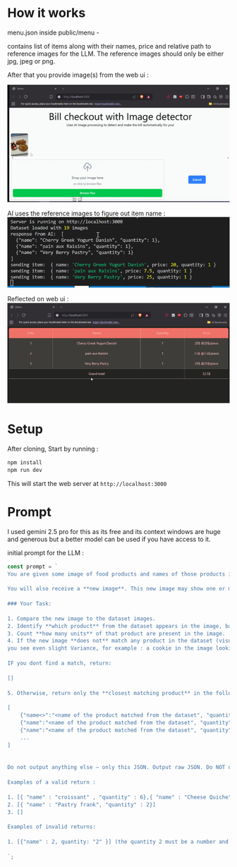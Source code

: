# How it works

menu.json inside public/menu -

contains list of items along with their names, price and relative path to reference images for the LLM.
The reference images should only be either jpg, jpeg or png.

After that you provide image(s) from the web ui :

![index.html](README_img/web_ui.png)

AI uses the reference images to figure out item name :  
![console](README_img/console.png)

Reflected on web ui :
![alt text](README_img/list.png)

# Setup

After cloning, Start by running :

```bash
npm install
npm run dev
```

This will start the web server at `http://localhost:3000`

# Prompt

I used gemini 2.5 pro for this as its free and its context windows are huge and generous but a better model can be used if you have access to it.

initial prompt for the LLM :

```javascript
const prompt = `
You are given some image of food products and names of those products in the next message to each of the images. 

You will also receive a **new image**. This new image may show one or more units of a product from the dataset, or something completely different.

### Your Task:

1. Compare the new image to the dataset images.
2. Identify **which product** from the dataset appears in the image, based on visual similarity.
3. Count **how many units** of that product are present in the image.
4. If the new image **does not** match any product in the dataset (visually too different), or
you see even slight Variance, for example : a cookie in the image looking a little large or different design than the one provided in the dataset, give [], Guessing randomly is worse than guessing nothing

IF you dont find a match, return:

[]

5. Otherwise, return only the **closest matching product** in the following JSON format:

[
    {"name<>":"<name of the product matched from the dataset", "quantity": "<number of items detected>"},
    {"name":"<name of the product matched from the dataset", "quantity": "<number of items detected>"},
    {"name":"<name of the product matched from the dataset", "quantity": "<number of items detected>"},
    ...
]


Do not output anything else — only this JSON. Output raw JSON. Do NOT use any triple backticks or code blocks. The response must be plain text only.

Examples of a valid return : 

1. [{ "name" : "croissant" , "quantity" : 6},{ "name" : "Cheese Quiche", "quantity" : 1 }, {"name" : "Triple Chip Chocolate cookie", "quantity" : 1}]
2. [{ "name" : "Pastry frank", "quantity" : 2}]
3. []

Examples of invalid returns:  

1. [{"name" : 2, quantity: "2" }] (the quantity 2 must be a number and name must be a string)

`;
```
